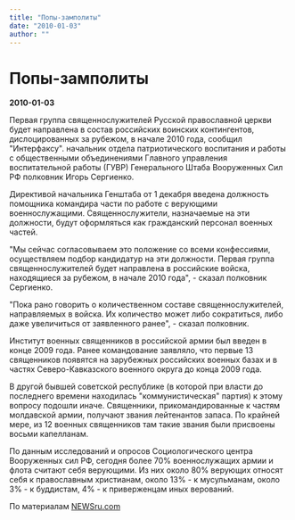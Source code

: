 ```yaml
---
title: "Попы-замполиты"
date: "2010-01-03"
author: ""
---
```


# Попы-замполиты

**2010-01-03** 

Первая группа священнослужителей Русской православной церкви будет направлена в состав российских воинских контингентов, дислоцированных за рубежом, в начале 2010 года, сообщил "Интерфаксу". начальник отдела патриотического воспитания и работы с общественными объединениями Главного управления воспитательной работы (ГУВР) Генерального Штаба Вооруженных Сил РФ полковник Игорь Сергиенко.

Директивой начальника Генштаба от 1 декабря введена должность помощника командира части по работе с верующими военнослужащими. Священнослужители, назначаемые на эти должности, будут оформляться как гражданский персонал военных частей.

"Мы сейчас согласовываем это положение со всеми конфессиями, осуществляем подбор кандидатур на эти должности. Первая группа священнослужителей будет направлена в российские войска, находящиеся за рубежом, в начале 2010 года", - сказал полковник Сергиенко.

"Пока рано говорить о количественном составе священнослужителей, направляемых в войска. Их количество может либо сократиться, либо даже увеличиться от заявленного ранее", - сказал полковник.

Институт военных священников в российской армии был введен в конце 2009 года. Ранее командование заявляло, что первые 13 священников появятся на зарубежных российских военных базах и в частях Северо-Кавказского военного округа до конца 2009 года.

В другой бывшей советской республике (в которой при власти до последнего времени находилась "коммунистическая" партия) к этому вопросу подошли иначе. Священники, прикомандированные к частям молдавской армии, получают звания лейтенантов запаса. По крайней мере, из 12 военных священников там такие звания были присвоены восьми капелланам.

По данным исследований и опросов Социологического центра Вооруженных сил РФ, сегодня более 70% военнослужащих армии и флота считают себя верующими. Из них около 80% верующих относят себя к православным христианам, около 13% - к мусульманам, около 3% - к буддистам, 4% - к приверженцам иных верований.

По материалам [NEWSru.com](http://www.newsru.com/religy/01jan2010/priestarmy.html)